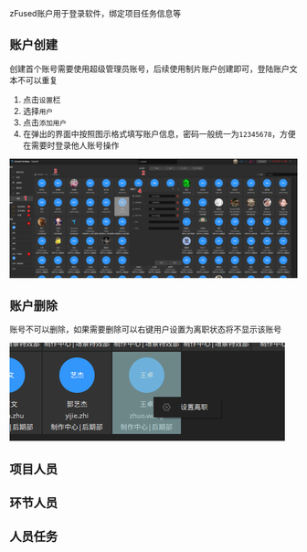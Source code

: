 zFused账户用于登录软件，绑定项目任务信息等

## 账户创建
创建首个账号需要使用超级管理员账号，后续使用制片账户创建即可，登陆账户文本不可以重复

1. 点击`设置`栏
2. 选择`用户`
3. 点击`添加用户`
4. 在弹出的界面中按照图示格式填写账户信息，密码一般统一为`12345678`，方便在需要时登录他人账号操作

![](../images/member/user/create.png)
## 账户删除
账号不可以删除，如果需要删除可以右键用户设置为离职状态将不显示该账号  

![](../images/member/user/delete.png ':size=400')
## 项目人员

## 环节人员

## 人员任务